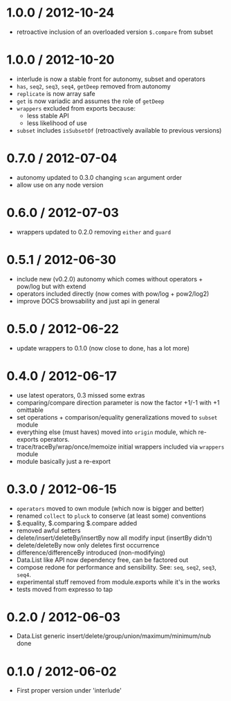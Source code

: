 1.0.0 / 2012-10-24
==================
  * retroactive inclusion of an overloaded version `$.compare` from subset

1.0.0 / 2012-10-20
==================
  * interlude is now a stable front for autonomy, subset and operators
  * `has`, `seq2`, `seq3`, `seq4`, `getDeep` removed from autonomy
  * `replicate` is now array safe
  * `get` is now variadic and assumes the role of `getDeep`
  * `wrappers` excluded from exports because:
    - less stable API
    - less likelihood of use
  * `subset` includes `isSubsetOf` (retroactively available to previous versions)

0.7.0 / 2012-07-04
==================
  * autonomy updated to 0.3.0 changing `scan` argument order
  * allow use on any node version

0.6.0 / 2012-07-03
==================
  * wrappers updated to 0.2.0 removing `either` and `guard`

0.5.1 / 2012-06-30
==================
  * include new (v0.2.0) autonomy which comes without operators + pow/log but with extend
  * operators included directly (now comes with pow/log + pow2/log2)
  * improve DOCS browsability and just api in general

0.5.0 / 2012-06-22
==================
  * update wrappers to 0.1.0 (now close to done, has a lot more)

0.4.0 / 2012-06-17
==================
  * use latest operators, 0.3 missed some extras
  * comparing/compare direction parameter is now the factor +1/-1 with +1 omittable
  * set operations + comparison/equality generalizations moved to `subset` module
  * everything else (must haves) moved into `origin` module, which re-exports operators.
  * trace/traceBy/wrap/once/memoize initial wrappers included via `wrappers` module
  * module basically just a re-export


0.3.0 / 2012-06-15
==================
  * `operators` moved to own module (which now is bigger and better)
  * renamed `collect` to `pluck` to conserve (at least some) conventions
  * $.equality, $.comparing $.compare added
  * removed awful setters
  * delete/insert/deleteBy/insertBy now all modify input (insertBy didn't)
  * delete/deleteBy now only deletes first occurrence
  * difference/differenceBy introduced (non-modifying)
  * Data.List like API now dependency free, can be factored out
  * compose redone for performance and sensibility. See: `seq`, `seq2`, `seq3`, `seq4`.
  * experimental stuff removed from module.exports while it's in the works
  * tests moved from expresso to tap

0.2.0 / 2012-06-03
==================
  * Data.List generic insert/delete/group/union/maximum/minimum/nub done

0.1.0 / 2012-06-02
==================
  * First proper version under 'interlude'
